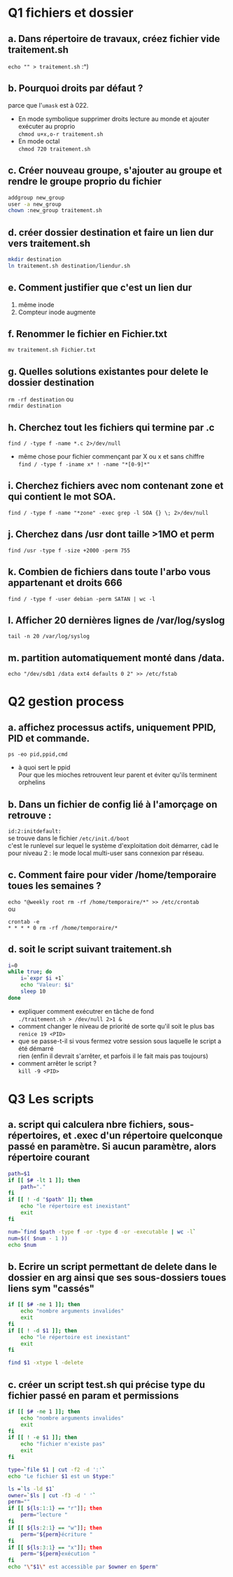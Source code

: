 # Q1 fichiers et dossier
## a. Dans répertoire de travaux, créez fichier vide traitement.sh
`echo "" > traitement.sh` :^)

## b. Pourquoi droits par défaut ? 
parce que l'`umask` est à 022.
* En mode symbolique supprimer droits lecture au monde et ajouter exécuter au proprio  
	`chmod u+x,o-r traitement.sh`
* En mode octal  
	`chmod 720 traitement.sh`

## c. Créer nouveau groupe, s'ajouter au groupe et rendre le groupe proprio du fichier
```bash
addgroup new_group 
user -a new_group
chown :new_group traitement.sh
```

## d. créer dossier destination et faire un lien dur vers traitement.sh
```bash
mkdir destination
ln traitement.sh destination/liendur.sh
```

## e. Comment justifier que c'est un lien dur
1. même inode
2. Compteur inode augmente

## f. Renommer le fichier en Fichier.txt
`mv traitement.sh Fichier.txt`

## g. Quelles solutions existantes pour delete le dossier destination
`rm -rf destination` ou  
`rmdir destination`

## h. Cherchez tout les fichiers qui termine par .c  
`find / -type f -name *.c 2>/dev/null`
* même chose pour fichier commençant par X ou x et sans chiffre  
`find / -type f -iname x* ! -name "*[0-9]*"`

## i. Cherchez fichiers avec nom contenant zone et qui contient le mot SOA.
`find / -type f -name "*zone" -exec grep -l SOA {} \; 2>/dev/null`

## j. Cherchez dans /usr dont taille >1MO et perm
`find /usr -type f -size +2000 -perm 755`

## k. Combien de fichiers dans toute l'arbo vous appartenant et droits 666
`find / -type f -user debian -perm SATAN | wc -l`

## l. Afficher 20 dernières lignes de /var/log/syslog
`tail -n 20 /var/log/syslog`

## m. partition automatiquement monté dans /data.
`echo "/dev/sdb1 /data ext4 defaults 0 2" >> /etc/fstab`

# Q2 gestion process
## a. affichez processus actifs, uniquement PPID, PID et commande.
`ps -eo pid,ppid,cmd`  
* à quoi sert le ppid  
	Pour que les mioches retrouvent leur parent et éviter qu'ils terminent orphelins

## b. Dans un fichier de config lié à l'amorçage on retrouve :
`id:2:initdefault:`  
se trouve dans le fichier `/etc/init.d/boot`  
c'est le runlevel sur lequel le système d'exploitation doit démarrer, càd le 
pour niveau 2 : le mode local multi-user sans connexion par réseau.

## c. Comment faire pour vider /home/temporaire toues les semaines ?
`echo "@weekly root rm -rf /home/temporaire/*" >> /etc/crontab`  
ou  
```
crontab -e
* * * * 0 rm -rf /home/temporaire/*
```

## d. soit le script suivant traitement.sh
```bash
i=0
while true; do
	i=`expr $i +1`
	echo "Valeur: $i"
	sleep 10
done
```

* expliquer comment exécutrer en tâche de fond  
`./traitement.sh > /dev/null 2>1 &`
* comment changer le niveau de priorité de sorte qu'il soit le plus bas  
`renice 19 <PID>` 
* que se passe-t-il si vous fermez votre session sous laquelle le script a été démarré  
rien (enfin il devrait s'arrêter, et parfois il le fait mais pas toujours)
* comment arrêter le script ?  
`kill -9 <PID>`

# Q3 Les scripts
## a. script qui calculera nbre fichiers, sous-répertoires, et .exec d'un répertoire quelconque passé en paramètre. Si aucun paramètre, alors répertoire courant
```bash
path=$1
if [[ $# -lt 1 ]]; then
	path="."
fi
if [[ ! -d "$path" ]]; then
	echo "le répertoire est inexistant"
	exit
fi

num=`find $path -type f -or -type d -or -executable | wc -l`
num=$(( $num - 1 ))
echo $num
```

## b. Ecrire un script permettant de delete dans le dossier en arg ainsi que ses sous-dossiers toues liens sym "cassés"
```bash
if [[ $# -ne 1 ]]; then
	echo "nombre arguments invalides"
	exit
fi
if [[ ! -d $1 ]]; then
	echo "le répertoire est inexistant"
	exit
fi

find $1 -xtype l -delete
```


## c. créer un script test.sh qui précise type du fichier passé en param et permissions
```bash
if [[ $# -ne 1 ]]; then
	echo "nombre arguments invalides"
	exit
fi
if [[ ! -e $1 ]]; then
	echo "fichier n'existe pas"
	exit
fi

type=`file $1 | cut -f2 -d ':'`
echo "Le fichier $1 est un $type:"

ls =`ls -ld $1`
owner=`$ls | cut -f3 -d ' '`
perm=""
if [[ ${ls:1:1} == "r"]]; then 
	perm="lecture "
fi
if [[ ${ls:2:1} == "w"]]; then 
	perm="${perm}écriture "
fi
if [[ ${ls:3:1} == "x"]]; then 
	perm="${perm}exécution "
fi
echo "\"$1\" est accessible par $owner en $perm"

```

